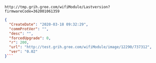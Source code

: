 `http://tmp.grih.gree.com/wifiModule/Lastversion?firmwareCode=362001061359`

```json
{
  "CreateDate": "2020-03-18 09:32:29",
  "commProtVer": "",
  "desc": "",
  "forcedUpgrade": 0,
  "r": 200,
  "url": "http://test.grih.gree.com/wifiModule/image/12290/737312",
  "ver": "0.02"
}```